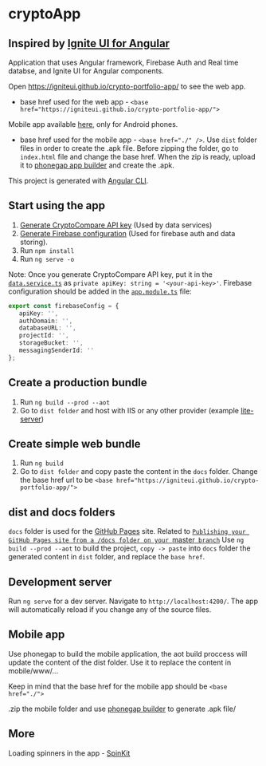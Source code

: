 
# cryptoApp

## Inspired by [Ignite UI for Angular](https://github.com/IgniteUI/igniteui-angular)

Application that uses Angular framework, Firebase Auth and Real time databse, and Ignite UI for Angular components.

Open https://igniteui.github.io/crypto-portfolio-app/ to see the web app.
 - base href used for the web app - `<base href="https://igniteui.github.io/crypto-portfolio-app/">`

Mobile app available [here](https://drive.google.com/drive/folders/1ooju9wTa-ttdkW_NJJPKkaVtPpMMJTmk?usp=sharing), only for Android phones.
 - base href used for the mobile app - `<base href="./" />`. Use `dist` folder files in order to create the .apk file. Before zipping the folder, go to `index.html` file and change the base href. When the zip is ready, upload it to [phonegap app builder](https://build.phonegap.com/apps) and create the .apk.

This project is generated with [Angular CLI](https://github.com/angular/angular-cli).

## Start using the app
1. [Generate CryptoCompare API key](https://min-api.cryptocompare.com/pricing?utm_source=homepage&utm_medium=banner&utm_campaign=home_banner_cta) (Used by data services)
2. [Generate Firebase configuration](https://firebase.google.com/docs/web/setup) (Used for firebase auth and data storing).
1. Run `npm install`
2. Run `ng serve -o`

Note: Once you generate CryptoCompare API key, put it in the [`data.service.ts`](https://github.com/IgniteUI/crypto-portfolio-app/blob/master/src/app/services/data.service.ts#L13) as `private apiKey: string = '<your-api-key>'`.
Firebase configuration should be added in the [`app.module.ts`](https://github.com/IgniteUI/crypto-portfolio-app/blob/master/src/app/app.module.ts#L35) file:

```typescript
export const firebaseConfig = {
   apiKey: '',
   authDomain: '',
   databaseURL: '',
   projectId: '',
   storageBucket: '',
   messagingSenderId: ''
};
```

## Create a production bundle
1. Run `ng build --prod --aot`
2. Go to `dist folder` and host with IIS or any other provider (example [lite-server](https://github.com/johnpapa/lite-server#global-installation))

## Create simple web bundle
1. Run `ng build`
2. Go to `dist folder` and copy paste the content in the `docs` folder. Change the base href url to be `<base href="https://igniteui.github.io/crypto-portfolio-app/">`

## dist and docs folders

`docs` folder is used for the [GitHub Pages](https://igniteui.github.io/crypto-portfolio-app/) site. Related to [`Publishing your GitHub Pages site from a /docs folder on your `master` branch`](https://igniteui.github.io/crypto-portfolio-app/)
Use `ng build --prod --aot` to build the project, `copy -> paste` into `docs` folder the generated content in `dist` folder, and replace the `base href`.

## Development server

Run `ng serve` for a dev server. Navigate to `http://localhost:4200/`. The app will automatically reload if you change any of the source files.

## Mobile app

Use phonegap to build the mobile application, the aot build proccess will update the content of the dist folder. Use it to replace the content in mobile/www/...

Keep in mind that the base href for the mobile app should be `<base href="./">`

.zip the mobile folder and use [phonegap builder](https://build.phonegap.com/apps/) to generate .apk file/

## More

Loading spinners in the app - [SpinKit](https://github.com/tobiasahlin/SpinKit)

